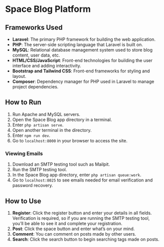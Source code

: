 # Space Blog Platform

## Frameworks Used

- **Laravel**: The primary PHP framework for building the web application.
- **PHP**: The server-side scripting language that Laravel is built on.
- **MySQL**: Relational database management system used to store blog content, user data, etc.
- **HTML/CSS/JavaScript**: Front-end technologies for building the user interface and adding interactivity.
- **Bootstrap and Tailwind CSS**: Front-end frameworks for styling and layout.
- **Composer**: Dependency manager for PHP used in Laravel to manage project dependencies.

## How to Run

1. Run Apache and MySQL servers.
2. Open the Space Blog app directory in a terminal.
3. Enter `php artisan serve`.
4. Open another terminal in the directory.
5. Enter `npm run dev`.
6. Go to `localhost:8000` in your browser to access the site.

### Viewing Emails

1. Download an SMTP testing tool such as Mailpit.
2. Run the SMTP testing tool.
3. In the Space Blog app directory, enter `php artisan queue:work`.
4. Go to `localhost:8025` to see emails needed for email verification and password recovery.

## How to Use

1. **Register**: Click the register button and enter your details in all fields. Verification is required, so if you are running the SMTP testing tool, you’ll be able to see it and complete your registration.
2. **Post**: Click the space button and enter what’s on your mind.
3. **Comment**: You can comment on posts made by other users.
4. **Search**: Click the search button to begin searching tags made on posts.